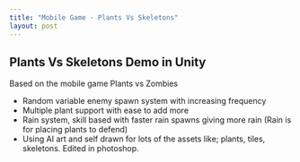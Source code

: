 ```yaml
---
title: "Mobile Game - Plants Vs Skeletons"
layout: post
---
```


## Plants Vs Skeletons Demo in Unity
Based on the mobile game Plants vs Zombies
- Random variable enemy spawn system with increasing frequency
- Multiple plant support with ease to add more
- Rain system, skill based with faster rain spawns giving more rain (Rain is for placing plants to defend)
- Using AI art and self drawn for lots of the assets like; plants, tiles, skeletons. Edited in photoshop.
